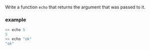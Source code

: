 Write a function `echo` that returns the argument that was passed to it.

### example

```haskell
>> echo 5 
5
>> echo "ok"
"ok"
```